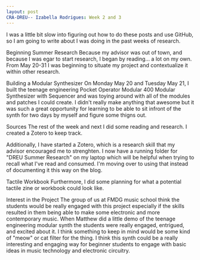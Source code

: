 ```yaml
---
layout: post
CRA-DREU-- Izabella Rodrigues: Week 2 and 3 
---
```


I was a little bit slow into figuring out how to do these posts and use GitHub, so I am going to write about I was doing in the past weeks of research. 

Beginning Summer Research 
Because my advisor was out of town, and because I was egar to start research, I began by reading... a lot on my own. From May 20-31 I was beginning to situate my project and contextualize it within other research. 

Building a Modular Synthesizer 
On Monday May 20 and Tuesday May 21, I built the teenage engineering Pocket Operator Modular 400 Modular Synthesizer with Sequencer and was toying around with all of the modules and patches I could create. I didn't really make anything that awesome but it was such a great opportunity for learning to be able to sit infront of the synth for two days by myself and figure some thigns out. 

Sources
The rest of the week and next I did some reading and research. I created a Zotero to keep track. 

Additionally, I have started a Zotero, which is a research skill that my advisor encouraged me to strenghten. I now have a running folder for "DREU Summer Research" on my laptop which will be helpful when trying to recall what I've read and consumed. I'm moving over to using that instead of documenting it this way on the blog. 

Tactile Workbook
Furthermore, I did some planning for what a potential tactile zine or workbook could look like. 

Interest in the Project
The group of us at FMDG music school think the students would be really engaged with this project especially if the skills resulted in them being able to make some electronic and more contemporary music. When Matthew did a little demo of the teenage engineering modular synth the students were really engaged, entrigued, and excited about it. I think something to keep in mind would be some kind of "meow" or cat filter for the thing. I think this synth could be a really interesting and engaging way for beginner students to engage with basic ideas in music technology and electronic circuitry. 
